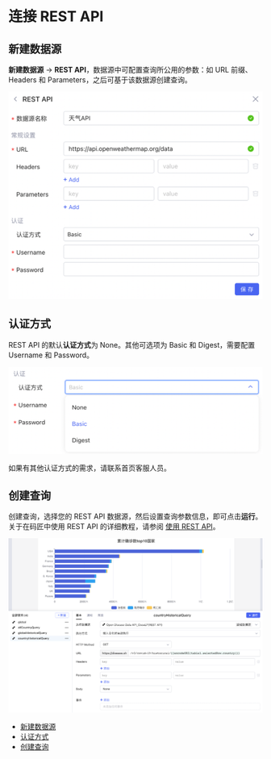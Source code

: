 # 连接 REST API

## 新建数据源

**新建数据源** -> ​**REST API**​，数据源中可配置查询所公用的参数：如 URL 前缀、Headers 和 Parameters，之后可基于该数据源创建查询。

​![](assets/n1-20231002173307-t234c99.png)​

## 认证方式

REST API 的默认**认证方式**为 None。其他可选项为 Basic 和 Digest，需要配置 Username 和 Password。

​![](assets/n3-20231002173307-rgqwr9b.png)​

如果有其他认证方式的需求，请联系首页客服人员。

## 创建查询

创建查询，选择您的 REST API 数据源，然后设置查询参数信息，即可点击​**运行**​。关于在码匠中使用 REST API 的详细教程，请参阅 [使用 REST API](https://majiang.co/docs/using-rest-api)。

​![](assets/rest-api-3-20231002173307-zmsps7u.png)​

* [新建数据源](https://majiang.co/docs/api/rest-api#%E6%96%B0%E5%BB%BA%E6%95%B0%E6%8D%AE%E6%BA%90)
* [认证方式](https://majiang.co/docs/api/rest-api#%E8%AE%A4%E8%AF%81%E6%96%B9%E5%BC%8F)
* [创建查询](https://majiang.co/docs/api/rest-api#%E5%88%9B%E5%BB%BA%E6%9F%A5%E8%AF%A2)
